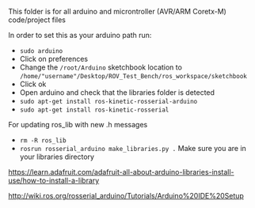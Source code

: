 This folder is for all arduino and microntroller (AVR/ARM Coretx-M) code/project files

In order to set this as your arduino path run:
* `sudo arduino` 
* Click on preferences 
* Change the `/root/Arduino` sketchbook location to `/home/"username"/Desktop/ROV_Test_Bench/ros_workspace/sketchbook`
* Click ok
* Open arduino and check that the libraries folder is detected
* `sudo apt-get install ros-kinetic-rosserial-arduino`
* `sudo apt-get install ros-kinetic-rosserial`

For updating ros_lib with new .h messages
* `rm -R ros_lib`
* `rosrun rosserial_arduino make_libraries.py .` Make sure you are in your libraries directory

https://learn.adafruit.com/adafruit-all-about-arduino-libraries-install-use/how-to-install-a-library

http://wiki.ros.org/rosserial_arduino/Tutorials/Arduino%20IDE%20Setup



